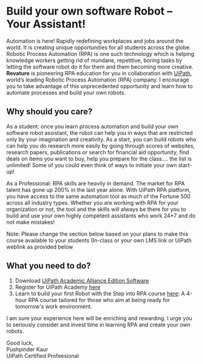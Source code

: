 # Build your own software Robot – Your Assistant!

Automation is here! Rapidly redefining workplaces and jobs around the world. It is creating unique opportunities for all students across the globe. Robotic Process Automation (RPA) is one such technology which is helping knowledge workers getting rid of mundane, repetitive, boring tasks by letting the software robot do it for them and them becoming more creative. **Revature** is pioneering RPA education for you in collaboration with [UiPath](http://www.uipath.com/), world’s leading Robotic Process Automation (RPA) company. I encourage you to take advantage of this unprecedented opportunity and learn how to automate processes and build your own robots.

## Why should you care?

As a student: once you learn process automation and build your own software robot assistant, the robot can help you in ways that are restricted only by your imagination and creativity. As a start, you can build robots who can help you do research more easily by going through scores of websites, research papers, publications or search for financial aid opportunity, find deals on items you want to buy, help you prepare for the class…. the list is unlimited! Some of you could even think of ways to initiate your own start-up!

As a Professional: RPA skills are heavily in demand. The market for RPA talent has gone up 200% in the last year alone. With UiPath RPA platform, you have access to the same automation tool as much of the Fortune 500 across all industry types. Whether you are working with RPA for your organization or not, the tool and the skills will always be there for you to build and use your own highly competent assistants who work 24*7 and do not make mistakes!

Note: Please change the section below based on your plans to make this course available to your students (In-class or your own LMS link or UiPath weblink as provided below

## What you need to do? 
1. Download [UiPath Academic Alliance Edition Software](http://www.uipath.com/academic-alliance-sw)
2. Register for UiPath Academy [here](http://www.academy.uipath.com/)
3. Learn to build your first Robot with the Step into RPA course [here](https://academy.uipath.com/DirectLaunch?cid=0WNMfww1RUw_&io=tgpwv6P5Xm0_&md=IS2TIgXikDA_): A 4-hour RPA course tailored for those who aim at being ready for tomorrow's work environment.

I am sure your experience here will be enriching and rewarding. I urge you to seriously consider and invest time in learning RPA and create your own robots.

Good luck,<br/>
  Pushpinder Kaur<br/>
  UiPath Certified Profeesional
